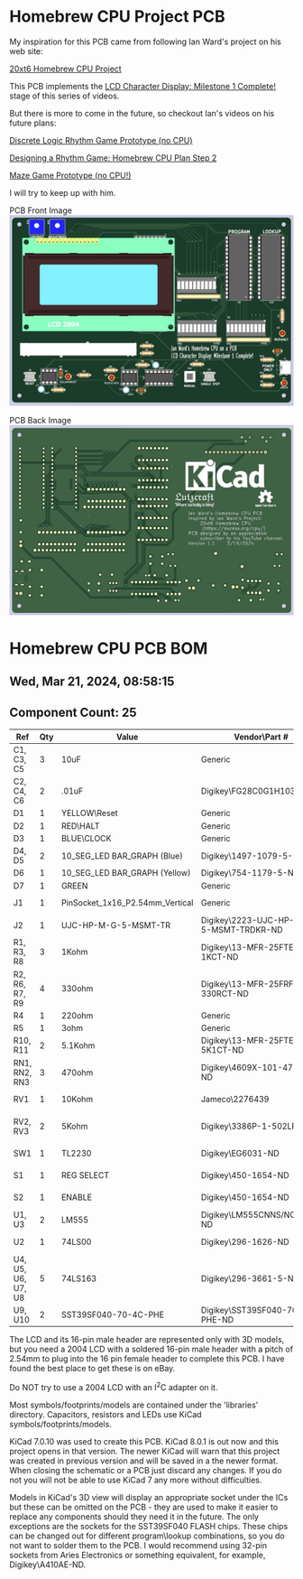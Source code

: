 # Homebrew CPU Project PCB

My inspiration for this PCB came from following Ian Ward's project on his web site:

[20xt6 Homebrew CPU Project](https://excess.org/cpu/)

This PCB implements the [LCD Character Display: Milestone 1 Complete!](https://www.youtube.com/watch?v=neW9uogt1gw) stage of this series of videos. 

But there is more to come in the future, so checkout Ian's videos on his future plans:

[Discrete Logic Rhythm Game Prototype (no CPU)](https://www.youtube.com/watch?v=yo5xX4GLc_U)

[Designing a Rhythm Game: Homebrew CPU Plan Step 2](https://www.youtube.com/watch?v=taPa7SQpib4)

[Maze Game Prototype (no CPU!)](https://www.youtube.com/shorts/fGyHHWiAYDM)

I will try to keep up with him.

PCB Front Image
![PCB Front Image](homebrew-cpu-pcb-front.jpg)

PCB Back Image
![PCB Back Image](homebrew-cpu-pcb-back.jpg)

# Homebrew CPU PCB BOM

## Wed, Mar 21, 2024, 08:58:15

## Component Count: 25

Ref | Qty | Value | Vendor\Part # | Description
----|-----|-------|---------------|-----------
C1, C3, C5 | 3 | 10uF | Generic | Electrolytic capacitor
C2, C4, C6 | 2 | .01uF | Digikey\FG28C0G1H103JNT06 | Unpolarized capacitor 
D1 | 1 | YELLOW\Reset | Generic | LED\3mm\Yellow
D2 | 1 | RED\HALT | Generic | LED\3mm\Red 
D3 | 1 | BLUE\CLOCK | Generic | LED\3mm\Blue
D4, D5 | 2 | 10_SEG_LED BAR_GRAPH (Blue) | Digikey\1497-1079-5-ND | LED Bar Graph\Blue\1x10 
D6 | 1 | 10_SEG_LED  BAR_GRAPH (Yellow) | Digikey\754-1179-5-ND | LED Bar Graph\Yellow\1x10 
D7 | 1 | GREEN | Generic | LED\3mm\Green 
J1 | 1 | PinSocket_1x16_P2.54mm_Vertical | Generic | Female Pin Header\1x16\2.54mm pitch
J2 | 1 | UJC-HP-M-G-5-MSMT-TR | Digikey\2223-UJC-HP-M-G-5-MSMT-TRDKR-ND | Type C/20 VDC/3A/Horizontal/6 Pin/Power Only
R1, R3, R8 | 3 | 1Kohm | Digikey\13-MFR-25FTE52-1KCT-ND | Resistor\1Kohm\1%\1/4W\Axial
R2, R6, R7, R9 | 4 | 330ohm | Digikey\13-MFR-25FRF52-330RCT-ND | Resistor\330ohm\1%\1/4W\Axial
R4 | 1 | 220ohm | Generic | Resistor\220ohm\1%\1/4W\Axial
R5 | 1 | 3ohm | Generic | Resistor\3ohm\1%\1/4W\Axial
R10, R11 | 2 | 5.1Kohm | Digikey\13-MFR-25FTE52-5K1CT-ND | Resistor\5K1ohm\1%\1/4W\Axial
RN1, RN2, RN3 | 3 | 470ohm | Digikey\4609X-101-471LF-ND | Resistor Array\8 Resistors\470ohm\9SIP
RV1 | 1 | 10Kohm | Jameco\2276439 | Panasonic EWAQ30C15A14 Audio Slide Pot
RV2, RV3 | 2 | 5Kohm | Digikey\3386P-1-502LF | Trimmer Pot\5Kohms\0.5W\1/2W\Through Hole
SW1 | 1 | TL2230 | Digikey\EG6031-ND | Switch\Pushbutton\DPDT\Through Hole
S1 | 1 | REG SELECT | Digikey\450-1654-ND | Switch\Tactile\SPST-NO\0.05A\24V\Through Hole
S2 | 1 | ENABLE | Digikey\450-1654-ND | Switch\Tactile\SPST-NO\0.05A\24V\Through Hole
U1, U3 | 2 | LM555 | Digikey\LM555CNNS/NOPB-ND | 555 Timer/Oscillator\100kHz\8-PDIP
U2 | 1 | 74LS00 | Digikey\296-1626-ND | NAND Gate IC 4 Channel 14-PDIP
U4, U5, U6, U7, U8 | 5 | 74LS163 | Digikey\296-3661-5-ND | Binary Counter\4 Bit\Positive Edge\16-PDIP
U9, U10 | 2 | SST39SF040-70-4C-PHE | Digikey\SST39SF040-70-4C-PHE-ND | FLASH Memory\4Mbit\70ns\32-PDIP

The LCD and its 16-pin male header are represented only with 3D models, but you need a 2004 LCD with a soldered 16-pin male header with a pitch of 2.54mm to plug into the 16 pin female header to complete this PCB. I have found the best place to get these is on eBay.

Do NOT try to use a 2004 LCD with an I<sup>2</sup>C adapter on it.

Most symbols/footprints/models are contained under the 'libraries' directory. Capacitors, resistors and LEDs use KiCad symbols/footprints/models.

KiCad 7.0.10 was used to create this PCB. KiCad 8.0.1 is out now and this project opens in that version. The newer KiCad will warn that this project was created in previous version and will be saved in a the newer format. When closing the schematic or a PCB just discard any changes. If you do not you will not be able to use KiCad 7 any more without difficulties.

Models in KiCad's 3D view will display an appropriate socket under the ICs but these can be omitted on the PCB - they are used to make it easier to replace any components should they need it in the future. The only exceptions are the sockets for the SST39SF040 FLASH chips. These chips can be changed out for different program\lookup combinations, so you do not want to solder them to the PCB. I would recommend using 32-pin sockets from Aries Electronics or something equivalent, for example, Digikey\A410AE-ND.